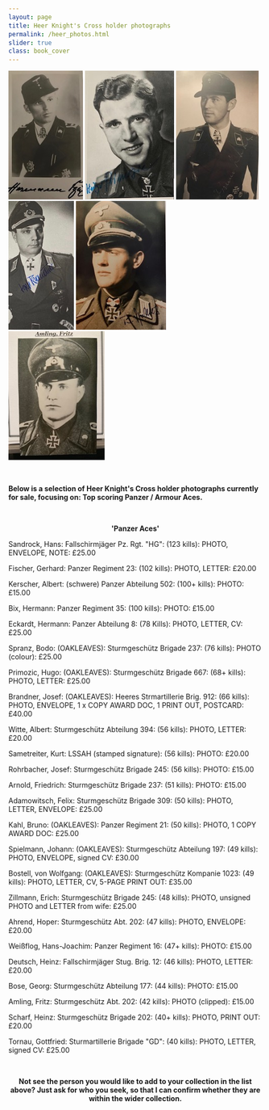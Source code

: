 ```yaml
---
layout: page
title: Heer Knight's Cross holder photographs
permalink: /heer_photos.html
slider: true
class: book_cover
---
```


<p float="left">
<img src="./assets/Hermann Bix 2.jpg"/>
<img src="./assets/Primozic.jpeg"/>
<img src="./assets/Bruno Kahl 2.jpg"/>
<img src="./assets/Brandner PW.jpeg"/>
<img src="./assets/Bodo Spranz.jpeg"/>
<img src="./assets/Amling.jpg"/>
</p>  
<br />
<p><b>Below is a selection of Heer Knight's Cross holder photographs currently for sale, focusing on: Top scoring Panzer / Armour Aces.</b></p>
<br />
<p><b><center>'Panzer Aces'</center></b></p>
<p>Sandrock,	Hans: Fallschirmjäger Pz. Rgt. "HG":	(123 kills): PHOTO, ENVELOPE, NOTE:	£25.00</p>
<p>Fischer,	Gerhard: Panzer Regiment 23:	(102 kills): PHOTO, LETTER:	£20.00</p>
<p>Kerscher,	Albert:	(schwere) Panzer Abteilung 502:	(100+ kills): PHOTO:	£15.00</p>
<p>Bix,	Hermann: Panzer Regiment 35: (100 kills): PHOTO: £15.00</p>
<p>Eckardt,	Hermann: Panzer Abteilung 8:	(78 Kills): PHOTO, LETTER, CV:	£25.00</p>
<p>Spranz,	Bodo:	(OAKLEAVES): Sturmgeschütz Brigade 237:	(76 kills): PHOTO (colour):	£25.00</p>
<p>Primozic,	Hugo:	(OAKLEAVES): Sturmgeschütz Brigade 667:	(68+ kills): PHOTO, LETTER:	£25.00</p>
<p>Brandner,	Josef:	(OAKLEAVES): Heeres Strmartillerie Brig. 912:	(66 kills): PHOTO, ENVELOPE, 1 x COPY AWARD DOC, 1 PRINT OUT, POSTCARD:	£40.00</p>
<p>Witte,	Albert: Sturmgeschütz Abteilung 394: (56 kills): PHOTO, LETTER: £20.00</p>
<p>Sametreiter,	Kurt:	LSSAH	(stamped signature):	(56 kills):	PHOTO: £20.00</p>
<p>Rohrbacher,	Josef: Sturmgeschütz Brigade 245:	(56 kills): PHOTO:	£15.00</p>
<p>Arnold,	Friedrich: Sturmgeschütz Brigade 237:	(51 kills): PHOTO:	£15.00</p>
<p>Adamowitsch,	Felix: Sturmgeschütz Brigade 309:	(50 kills): PHOTO, LETTER, ENVELOPE:	£25.00</p>
<p>Kahl,	Bruno: (OAKLEAVES): Panzer Regiment 21:	(50 kills): PHOTO, 1 COPY AWARD DOC:	£25.00</p>
<p>Spielmann,	Johann:	(OAKLEAVES): Sturmgeschütz Abteilung 197:	(49 kills): PHOTO, ENVELOPE, signed CV:	£30.00</p>
<p>Bostell, von	Wolfgang:	(OAKLEAVES): Sturmgeschütz Kompanie 1023:	(49 kills): PHOTO, LETTER, CV, 5-PAGE PRINT OUT:	£35.00</p>
<p>Zillmann,	Erich: Sturmgeschütz Brigade 245:	(48 kills): PHOTO, unsigned PHOTO and LETTER from wife:	£25.00</p>
<p>Ahrend,	Hoper: Sturmgeschütz Abt. 202:	(47 kills): PHOTO, ENVELOPE:	£20.00</p>
<p>Weißflog,	Hans-Joachim:	Panzer Regiment 16:	(47+ kills): PHOTO:	£15.00</p>
<p>Deutsch,	Heinz: Fallschirmjäger Stug. Brig. 12:	(46 kills): PHOTO, LETTER:	£20.00</p>
<p>Bose,	Georg: Sturmgeschütz Abteilung 177:	(44 kills): PHOTO:	£15.00</p>
<p>Amling,	Fritz: Sturmgeschütz Abt. 202:	(42 kills): PHOTO (clipped):	£15.00</p>
<p>Scharf,	Heinz: Sturmgeschütz Brigade 202:	(40+ kills): PHOTO, PRINT OUT:	£20.00</p>
<p>Tornau,	Gottfried: Sturmartillerie Brigade "GD": (40 kills): PHOTO, LETTER, signed CV: £25.00</p>
<br />
<p><b><center>Not see the person you would like to add to your collection in the list above? Just ask for who you seek, so that I can confirm whether they are within the wider collection.</center></b></p>
